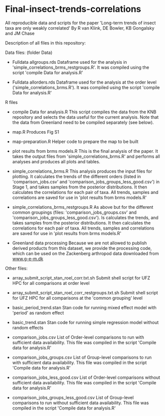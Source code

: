# Final-insect-trends-correlations
All reproducible data and scripts for the paper 'Long-term trends of insect taxa are only weakly correlated' By R van Klink, DE Bowler, KB Gongalsky and JM Chase 

Description of all files in this repository: 

Data files: (folder Data)
- Fulldata allgroups.rds
Dataframe used for the analysis in 'simple_correlations_brms_restgroups.R'. It was compiled using the script 'compile Data for analysis.R'

- Fulldata allorders.rds
Dataframe used for the analysis at the order level ('simple_correlations_brms.R'). It was compiled using the script 'compile Data for analysis.R'





R files
- compile Data for analysis.R 
This script compiles the data from the KNB repository and selects the data useful for the current analysis. Note that the data from Greenland need to be compiled separately (see below).  

- map.R 
Produces Fig S1

- map-preparation.R
Helper code to prepare the map to be built 

- plot results from brms models.R
This is the final analysis of the paper. It takes the output files from 'simple_correlations_brms.R' and performs all analyses and produces all plots and tables. 

- simple_correlations_brms.R
This analysis produces the input files for plotting. It calculates the trends of the different orders (listed in 'comparison_jobs.csv' and
'comparison_jobs_groups_less_good.csv') in Stage 1, and takes samples from the posterior distributions. It then calculates the correlations for each pair of taxa. All trends, samples and correlations are 
saved for use in 'plot results from brms models.R' 

- simple_correlations_brms_restgroups.R
As above but for the different common groupings (files: 'comparison_jobs_groups.csv' and 'comparison_jobs_groups_less_good.csv'). Is calculates the trends, 
and takes samples from the posterior distributions. It then calculates the correlations for each pair of taxa. All trends, samples and correlations are 
saved for use in 'plot results from brms models.R' 

- Greenland data processing
Because we are not allowed to publish derived products from this dataset, we provide the processing code, which can be used on the Zackenberg arthropod
data downloaded from www.g-e-m.dk




Other files: 
- array_submit_script_stan_roel_corr.txt.sh
Submit shell script for UFZ  HPC for all comparisons at order level 

- array_submit_script_stan_roel_corr_restgroups.txt.sh
Submit shell script for UFZ  HPC for all comparisons at the 'common grouping' level 

- basic_period_trend.stan
Stan code for running mixed effect model with 'period' as random effect

- basic_trend.stan
Stan code for running simple regression model without random effects

- comparison_jobs.csv
List of Order-level comparisons to run with sufficient data availability. This file  was compiled in the script 'Compile data for analysis.R' 

- comparison_jobs_groups.csv
List of Group-level comparisons to run with sufficient data availability. This file  was compiled in the script 'Compile data for analysis.R' 

- comparison_jobs_less_good.csv
List of Order-level comparisons without sufficient data availability. This file  was compiled in the script 'Compile data for analysis.R' 

- comparison_jobs_groups_less_good.csv
List of Group-level comparisons to run without sufficient data availability. This file  was compiled in the script 'Compile data for analysis.R' 









